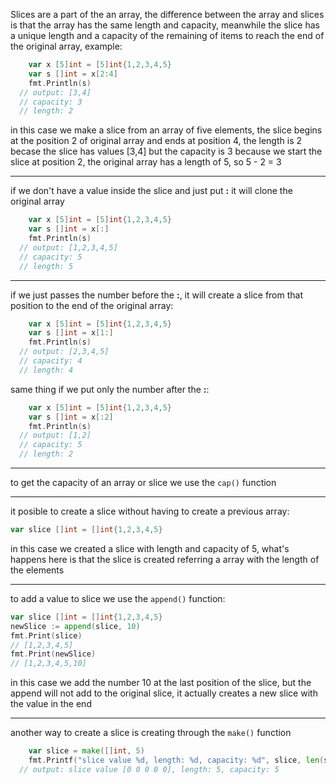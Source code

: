 Slices are a part of the an array, the difference between the array and slices is that the array has the same length and capacity, meanwhile the slice has a unique length and a capacity of the remaining of items to reach the end of the original array, example:

```go
	var x [5]int = [5]int{1,2,3,4,5}
	var s []int = x[2:4]
	fmt.Println(s)
  // output: [3,4]
  // capacity: 3
  // length: 2
```
in this case we make a slice from an array of five elements, the slice begins at the position 2 of original array and ends at position 4, the length is 2 becase the slice has values [3,4] but the capacity is 3 because we start the slice at position 2, the original array has a length of 5, so 5 - 2 = 3

---

if we don't have a value inside the slice and just put **:** it will clone the original array
```go
	var x [5]int = [5]int{1,2,3,4,5}
	var s []int = x[:]
	fmt.Println(s)
  // output: [1,2,3,4,5]
  // capacity: 5
  // length: 5
```

---

if we just passes the number before the **:**, it will create a slice from that position to the end of the original array:
```go
	var x [5]int = [5]int{1,2,3,4,5}
	var s []int = x[1:]
	fmt.Println(s)
  // output: [2,3,4,5]
  // capacity: 4
  // length: 4
```
same thing if we put only the number after the **:**:

```go
	var x [5]int = [5]int{1,2,3,4,5}
	var s []int = x[:2]
	fmt.Println(s)
  // output: [1,2]
  // capacity: 5
  // length: 2
```

---

to get the capacity of an array or slice we use the `cap()` function

---

it posible to create a slice without having to create a previous array:

```go
var slice []int = []int{1,2,3,4,5}
```
in this case we created a slice with length and capacity of 5, what's happens here is that the slice is created referring a array with the length of the elements

---

to add a value to slice we use the `append()` function:
```go
var slice []int = []int{1,2,3,4,5}
newSlice := append(slice, 10)
fmt.Print(slice)
// [1,2,3,4,5]
fmt.Print(newSlice)
// [1,2,3,4,5,10]
```

in this case we add the number 10 at the last position of the slice, but the append will not add to the original slice, it actually creates a new slice with the value in the end

---

another way to create a slice is creating through the `make()` function
```go
	var slice = make([]int, 5)
	fmt.Printf("slice value %d, length: %d, capacity: %d", slice, len(slice), cap(slice))
  // output: slice value [0 0 0 0 0], length: 5, capacity: 5
```
